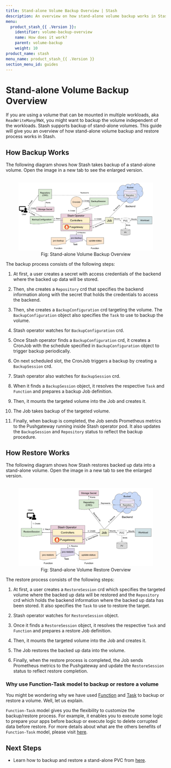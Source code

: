 ```yaml
---
title: Stand-alone Volume Backup Overview | Stash
description: An overview on how stand-alone volume backup works in Stash.
menu:
  product_stash_{{ .Version }}:
    identifier: volume-backup-overview
    name: How does it work?
    parent: volume-backup
    weight: 10
product_name: stash
menu_name: product_stash_{{ .Version }}
section_menu_id: guides
---
```


# Stand-alone Volume Backup Overview

If you are using a volume that can be mounted in multiple workloads, aka `ReadWriteMany`/`RWX`, you might want to backup the volume independent of the workloads. Stash supports backup of stand-alone volumes. This guide will give you an overview of how stand-alone volume backup and restore process works in Stash.

## How Backup Works

The following diagram shows how Stash takes backup of a stand-alone volume. Open the image in a new tab to see the enlarged version.

<figure align="center">
  <img alt="Stand-alone Volume Backup Overview" src="/docs/images/guides/latest/volumes/volume_backup_overview.svg">
  <figcaption align="center">Fig: Stand-alone Volume Backup Overview</figcaption>
</figure>

The backup process consists of the following steps:

1. At first, a user creates a secret with access credentials of the backend where the backed up data will be stored.

2. Then, she creates a `Repository` crd that specifies the backend information along with the secret that holds the credentials to access the backend.

3. Then, she creates a `BackupConfiguration` crd targeting the volume. The `BackupConfiguration` object also specifies the `Task` to use to backup the volume.

4. Stash operator watches for `BackupConfiguration` crd.

5. Once Stash operator finds a `BackupConfiguration` crd, it creates a CronJob with the schedule specified in `BackupConfiguration` object to trigger backup periodically.

6. On next scheduled slot, the CronJob triggers a backup by creating a `BackupSession` crd.

7. Stash operator also watches for `BackupSession` crd.

8. When it finds a `BackupSession` object, it resolves the respective `Task` and `Function` and prepares a backup Job definition.

9. Then, it mounts the targeted volume into the Job and creates it.

10. The Job takes backup of the targeted volume.

11. Finally, when backup is completed, the Job sends Prometheus metrics to the Pushgateway running inside Stash operator pod. It also updates the `BackupSession` and `Repository` status to reflect the backup procedure.

## How Restore Works

The following diagram shows how Stash restores backed up data into a stand-alone volume. Open the image in a new tab to see the enlarged version.

<figure align="center">
  <img alt="Stand-alone Volume Restore Overview" src="/docs/images/guides/latest/volumes/volume_restore_overview.svg">
  <figcaption align="center">Fig: Stand-alone Volume Restore Overview</figcaption>
</figure>

The restore process consists of the following steps:

1. At first, a user creates a `RestoreSession` crd which specifies the targeted volume where the backed up data will be restored and the `Repository` crd which holds the backend information where the backed up data has been stored. It also specifies the `Task` to use to restore the target.

2. Stash operator watches for `RestoreSession` object.

3. Once it finds a `RestoreSession` object, it resolves the respective `Task` and `Function` and prepares a restore Job definition.

4. Then, it mounts the targeted volume into the Job and creates it.

5. The Job restores the backed up data into the volume.

6. Finally, when the restore process is completed, the Job sends Prometheus metrics to the Pushgateway and update the `RestoreSession` status to reflect restore completion.

### Why use Function-Task model to backup or restore a volume

You might be wondering why we have used [Function](/docs/concepts/crds/function.md) and [Task](/docs/concepts/crds/task.md) to backup or restore a volume. Well, let us explain.

`Function-Task` model gives you the flexibility to customize the backup/restore process. For example, it enables you to execute some logic to prepare your apps before backup or execute logic to delete corrupted data before restore. For more details about what are the others benefits of `Function-Task` model, please visit [here](/docs/concepts/crds/task.md##why-function-and-task).

## Next Steps

- Learn how to backup and restore a stand-alone PVC from [here](/docs/guides/latest/volumes/pvc.md).
